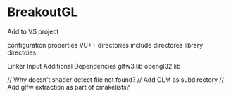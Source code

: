 # BreakoutGL

Add to VS project

configuration properties
	VC++ directories
		include directores
		library directoies

Linker
	Input
		Additional Dependencies
			glfw3.lib
			opengl32.lib
			
			
// Why doesn't shader detect file not found?
// Add GLM as subdirectory
// Add glfw extraction as part of cmakelists?